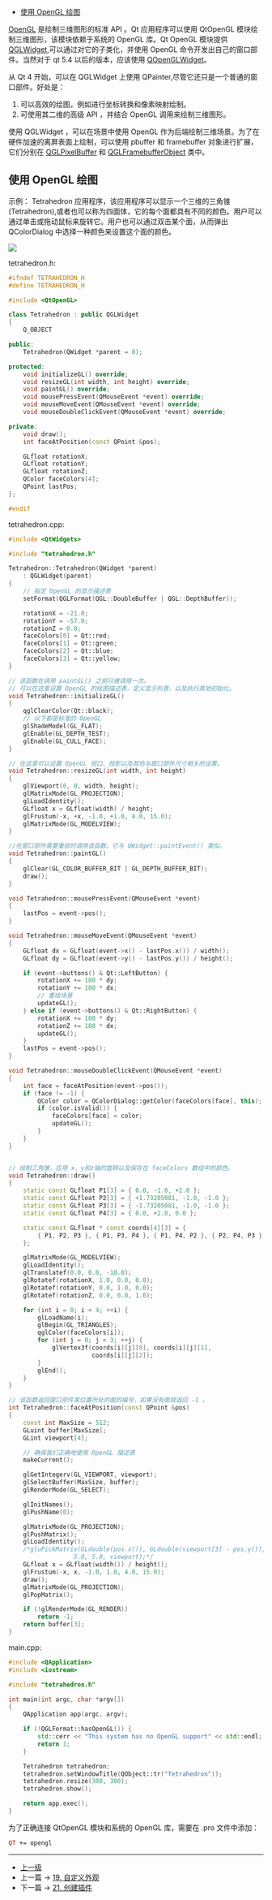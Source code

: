 <!-- 20. 三维图形 -->

<!-- @import "[TOC]" {cmd="toc" depthFrom=1 depthTo=6 orderedList=false} -->

<!-- code_chunk_output -->

- [使用 OpenGL 绘图](#使用-opengl-绘图)

<!-- /code_chunk_output -->

[OpenGL](https://www.opengl.org//) 是绘制三维图形的标准 API 。Qt 应用程序可以使用 QtOpenGL 模块绘制三维图形，该模块依赖于系统的 OpenGL 库。Qt OpenGL 模块提供 [QGLWidget](https://doc.qt.io/qt-5/qglwidget.html),可以通过对它的子类化，并使用 OpenGL 命令开发出自己的窗口部件。当然对于 qt 5.4 以后的版本，应该使用 [QOpenGLWidget](https://doc.qt.io/qt-5/qopenglwidget.html)。

从 Qt 4 开始，可以在 QGLWidget 上使用 QPainter,尽管它还只是一个普通的窗口部件。好处是：

1. 可以高效的绘图，例如进行坐标转换和像素映射绘制。
2. 可使用其二维的高级 API ，并结合 OpenGL 调用来绘制三维图形。

使用 QGLWidget ，可以在场景中使用 OpenGL 作为后端绘制三维场景。为了在硬件加速的离屏表面上绘制，可以使用 pbuffer 和  framebuffer 对象进行扩展，它们分别在 [QGLPixelBuffer](https://doc.qt.io/qt-5/qglpixelbuffer.html) 和 [QGLFramebufferObject](https://doc.qt.io/qt-5/qglframebufferobject.html) 类中。

## 使用 OpenGL 绘图

示例： Tetrahedron 应用程序，该应用程序可以显示一个三维的三角锥(Tetrahedron),或者也可以称为四面体，它的每个面都具有不同的颜色。用户可以通过单击或拖动鼠标来旋转它。用户也可以通过双击某个面，从而弹出 QColorDialog 中选择一种颜色来设置这个面的颜色。

![](../images/20_3DGraphics_202103211716_1.png)

tetrahedron.h:

```c++
#ifndef TETRAHEDRON_H
#define TETRAHEDRON_H

#include <QtOpenGL>

class Tetrahedron : public QGLWidget
{
    Q_OBJECT

public:
    Tetrahedron(QWidget *parent = 0);

protected:
    void initializeGL() override;
    void resizeGL(int width, int height) override;
    void paintGL() override;
    void mousePressEvent(QMouseEvent *event) override;
    void mouseMoveEvent(QMouseEvent *event) override;
    void mouseDoubleClickEvent(QMouseEvent *event) override;

private:
    void draw();
    int faceAtPosition(const QPoint &pos);

    GLfloat rotationX;
    GLfloat rotationY;
    GLfloat rotationZ;
    QColor faceColors[4];
    QPoint lastPos;
};

#endif
```

tetrahedron.cpp:

```c++
#include <QtWidgets>

#include "tetrahedron.h"

Tetrahedron::Tetrahedron(QWidget *parent)
    : QGLWidget(parent)
{
    // 指定 OpenGL 的显示描述表
    setFormat(QGLFormat(QGL::DoubleBuffer | QGL::DepthBuffer));

    rotationX = -21.0;
    rotationY = -57.0;
    rotationZ = 0.0;
    faceColors[0] = Qt::red;
    faceColors[1] = Qt::green;
    faceColors[2] = Qt::blue;
    faceColors[3] = Qt::yellow;
}

// 该函数在调用 paintGL() 之前只被调用一次。
// 可以在这里设置 OpenGL 的绘图描述表，定义显示列表，以及执行其他初始化。
void Tetrahedron::initializeGL()
{
    qglClearColor(Qt::black);
    // 以下都是标准的 OpenGL
    glShadeModel(GL_FLAT);
    glEnable(GL_DEPTH_TEST);
    glEnable(GL_CULL_FACE);
}

// 在这里可以设置 OpenGL 视口、投影以及其他与窗口部件尺寸相关的设置。
void Tetrahedron::resizeGL(int width, int height)
{
    glViewport(0, 0, width, height);
    glMatrixMode(GL_PROJECTION);
    glLoadIdentity();
    GLfloat x = GLfloat(width) / height;
    glFrustum(-x, +x, -1.0, +1.0, 4.0, 15.0);
    glMatrixMode(GL_MODELVIEW);
}

//在窗口部件需要重绘时调用该函数。它与 QWidget::paintEvent() 类似。
void Tetrahedron::paintGL()
{
    glClear(GL_COLOR_BUFFER_BIT | GL_DEPTH_BUFFER_BIT);
    draw();
}

void Tetrahedron::mousePressEvent(QMouseEvent *event)
{
    lastPos = event->pos();
}

void Tetrahedron::mouseMoveEvent(QMouseEvent *event)
{
    GLfloat dx = GLfloat(event->x() - lastPos.x()) / width();
    GLfloat dy = GLfloat(event->y() - lastPos.y()) / height();

    if (event->buttons() & Qt::LeftButton) {
        rotationX += 180 * dy;
        rotationY += 180 * dx;
        // 重绘场景
        updateGL();
    } else if (event->buttons() & Qt::RightButton) {
        rotationX += 180 * dy;
        rotationZ += 180 * dx;
        updateGL();
    }
    lastPos = event->pos();
}

void Tetrahedron::mouseDoubleClickEvent(QMouseEvent *event)
{
    int face = faceAtPosition(event->pos());
    if (face != -1) {
        QColor color = QColorDialog::getColor(faceColors[face], this);
        if (color.isValid()) {
            faceColors[face] = color;
            updateGL();
        }
    }
}


// 绘制三角锥，应用 x、y和z轴的旋转以及保存在 faceColors 数组中的颜色。
void Tetrahedron::draw()
{
    static const GLfloat P1[3] = { 0.0, -1.0, +2.0 };
    static const GLfloat P2[3] = { +1.73205081, -1.0, -1.0 };
    static const GLfloat P3[3] = { -1.73205081, -1.0, -1.0 };
    static const GLfloat P4[3] = { 0.0, +2.0, 0.0 };

    static const GLfloat * const coords[4][3] = {
        { P1, P2, P3 }, { P1, P3, P4 }, { P1, P4, P2 }, { P2, P4, P3 }
    };

    glMatrixMode(GL_MODELVIEW);
    glLoadIdentity();
    glTranslatef(0.0, 0.0, -10.0);
    glRotatef(rotationX, 1.0, 0.0, 0.0);
    glRotatef(rotationY, 0.0, 1.0, 0.0);
    glRotatef(rotationZ, 0.0, 0.0, 1.0);

    for (int i = 0; i < 4; ++i) {
        glLoadName(i);
        glBegin(GL_TRIANGLES);
        qglColor(faceColors[i]);
        for (int j = 0; j < 3; ++j) {
            glVertex3f(coords[i][j][0], coords[i][j][1],
                       coords[i][j][2]);
        }
        glEnd();
    }
}

// 该函数返回窗口部件某位置所处的面的编号，如果没有面就返回 -1 。
int Tetrahedron::faceAtPosition(const QPoint &pos)
{
    const int MaxSize = 512;
    GLuint buffer[MaxSize];
    GLint viewport[4];

    // 确保我们正确地使用 OpenGL 描述表
    makeCurrent();

    glGetIntegerv(GL_VIEWPORT, viewport);
    glSelectBuffer(MaxSize, buffer);
    glRenderMode(GL_SELECT);

    glInitNames();
    glPushName(0);

    glMatrixMode(GL_PROJECTION);
    glPushMatrix();
    glLoadIdentity();
    /*gluPickMatrix(GLdouble(pos.x()), GLdouble(viewport[3] - pos.y()),
                  5.0, 5.0, viewport);*/
    GLfloat x = GLfloat(width()) / height();
    glFrustum(-x, x, -1.0, 1.0, 4.0, 15.0);
    draw();
    glMatrixMode(GL_PROJECTION);
    glPopMatrix();

    if (!glRenderMode(GL_RENDER))
        return -1;
    return buffer[3];
}
```

main.cpp:

```c++
#include <QApplication>
#include <iostream>

#include "tetrahedron.h"

int main(int argc, char *argv[])
{
    QApplication app(argc, argv);

    if (!QGLFormat::hasOpenGL()) {
        std::cerr << "This system has no OpenGL support" << std::endl;
        return 1;
    }

    Tetrahedron tetrahedron;
    tetrahedron.setWindowTitle(QObject::tr("Tetrahedron"));
    tetrahedron.resize(300, 300);
    tetrahedron.show();

    return app.exec();
}
```

为了正确连接 QtOpenGL 模块和系统的 OpenGL 库，需要在 .pro 文件中添加：

```pro
QT += opengl
```


---
- [上一级](README.md)
- 上一篇 -> [19. 自定义外观](19_cutomStyle.md)
- 下一篇 -> [21. 创建插件](21_createPlugin.md)
